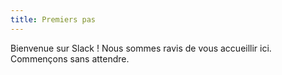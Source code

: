 ```yaml
---
title: Premiers pas
---
```

Bienvenue sur Slack ! Nous sommes ravis de vous accueillir ici. Commençons sans attendre.